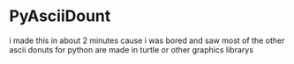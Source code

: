 # PyAsciiDount
i made this in about 2 minutes cause i was bored and saw most of the other ascii donuts for python are made in turtle or other graphics librarys

